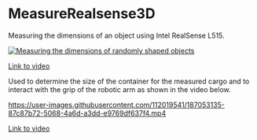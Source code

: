 # MeasureRealsense3D

Measuring the dimensions of an object using Intel RealSense L515.

[![Measuring the dimensions of randomly shaped objects](https://user-images.githubusercontent.com/112019541/187052807-f4a1b2b3-eb97-437d-bb81-0aec9d666902.gif)](https://youtu.be/hhrW0mHCW4Q)

[Link to video](https://youtu.be/hhrW0mHCW4Q)

Used to determine the size of the container for the measured cargo and to interact with the grip of the robotic arm as shown in the video below.

https://user-images.githubusercontent.com/112019541/187053135-87c87b72-5068-4a6d-a3dd-e9769df637f4.mp4

[Link to video](https://youtu.be/XVB-H-CpW-w)
